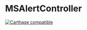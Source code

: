 # MSAlertController
[![Carthage compatible](https://img.shields.io/badge/Carthage-compatible-4BC51D.svg?style=flat)](https://github.com/Carthage/Carthage)
